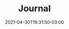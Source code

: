 ---
# Essential settings
title: "Journal"
type: "page"
date: 2021-04-30T19:31:50-03:00
translationKey: "Journal"

# Scheduling
draft: false

# Organization
layout: ""
---